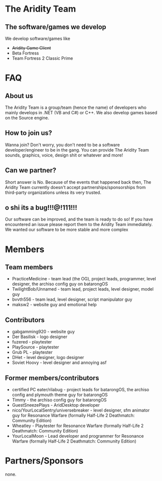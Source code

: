 # The Aridity Team
## The software/games we develop
We develop software/games like
- ~~Aridity Game Client~~
- Beta Fortress
- Team Fortress 2 Classic Prime

# FAQ
## About us
The Aridity Team is a group/team (hence the name) of developers who mainly develops in .NET (VB and C#) or C++. We also develop games based on the Source engine.

## How to join us?
Wanna join? Don't worry, you don't need to be a software developer/engineer to be in the gang. You can provide The Aridity Team sounds, graphics, voice, design shit or whatever and more!

## Can we partner?
Short answer is No. Because of the events that happened back then, The Aridity Team currently doesn't accept partnerships/sponsorships from third-party organizations unless its very trusted.

## o shi its a bug!!!@!111!!!
Our software can be improved, and the team is ready to do so! If you have encountered an issue please report them to the Aridity Team immediately. We wanted our software to be more stable and more complex

# Members
## Team members
- PracticeMedicine - team lead (the OG), project leads, programmer, level designer, the archiso config guy on batarongOS
- TwilightBob/Unnamed - team lead, project leads, level designer, model guy
- bvvth556 - team lead, level designer, script manipulator guy
- maksw2 - website guy and emotional help

## Contributors
- gabgamming920 - website guy
- Der Basilisk - logo designer
- fuzered - playtester
- PlaySource - playtester
- Grub PL - playtester 
- DHet - level designer, logo designer
- Soviet Hoovy - level designer and annoying asf

## Former members/contributors
- certified PC eater/rilabug - project leads for batarongOS, the archiso config and plymouth theme guy for batarongOS
- Timmy - the archiso config guy for batarongOS
- GuestSneezePlays - AridDesktop developer
- nico/YourLocalSentry/universebreaker - level designer, sfm animator guy for Resonance Warfare (formally Half-Life 2 Deathmatch: Community Edition)
- Wheatley - Playtester for Resonance Warfare (formally Half-Life 2 Deathmatch: Community Edition)
- YourLocalMoon - Lead developer and programmer for Resonance Warfare (formally Half-Life 2 Deathmatch: Community Edition)

# Partners/Sponsors
none.

